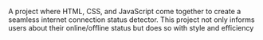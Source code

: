 A project where HTML, CSS, and JavaScript come together to create a seamless internet connection status detector. This project not only informs users about their online/offline status but does so with style and efficiency
